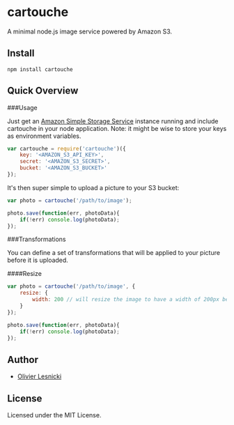 cartouche
=========

A minimal node.js image service powered by Amazon S3.

Install
-------

	npm install cartouche

Quick Overview
--------------

###Usage

Just get an [Amazon Simple Storage Service](http://aws.amazon.com/documentation/s3/) instance running and include cartouche in your node application. Note: it might be wise to store your keys as environment variables.

`````javascript
var cartouche = require('cartouche')({
    key: '<AMAZON_S3_API_KEY>',
    secret: '<AMAZON_S3_SECRET>',
    bucket: '<AMAZON_S3_BUCKET>'	
});
`````

It's then super simple to upload a picture to your S3 bucket:

`````javascript
var photo = cartouche('/path/to/image');

photo.save(function(err, photoData){
	if(!err) console.log(photoData);
});
`````

###Transformations

You can define a set of transformations that will be applied to your picture before it is uploaded.

####Resize

`````javascript
var photo = cartouche('/path/to/image', {
	resize: {
		width: 200 // will resize the image to have a width of 200px before uploading it
	}
});

photo.save(function(err, photoData){
	if(!err) console.log(photoData);
});
`````

Author
------

* [Olivier Lesnicki](https://github.com/olivierlesnicki)


License
-------

Licensed under the MIT License.